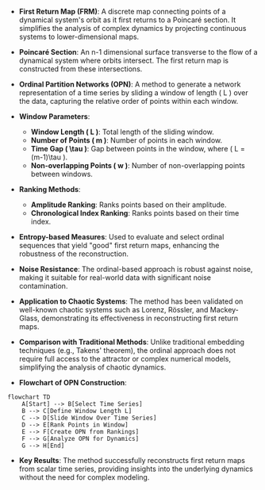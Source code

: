 - **First Return Map (FRM)**: A discrete map connecting points of a dynamical system's orbit as it first returns to a Poincaré section. It simplifies the analysis of complex dynamics by projecting continuous systems to lower-dimensional maps.

- **Poincaré Section**: An n-1 dimensional surface transverse to the flow of a dynamical system where orbits intersect. The first return map is constructed from these intersections.

- **Ordinal Partition Networks (OPN)**: A method to generate a network representation of a time series by sliding a window of length \( L \) over the data, capturing the relative order of points within each window.

- **Window Parameters**:
  - **Window Length \( L \)**: Total length of the sliding window.
  - **Number of Points \( m \)**: Number of points in each window.
  - **Time Gap \( \tau \)**: Gap between points in the window, where \( L = (m-1)\tau \).
  - **Non-overlapping Points \( w \)**: Number of non-overlapping points between windows.

- **Ranking Methods**:
  - **Amplitude Ranking**: Ranks points based on their amplitude.
  - **Chronological Index Ranking**: Ranks points based on their time index.

- **Entropy-based Measures**: Used to evaluate and select ordinal sequences that yield "good" first return maps, enhancing the robustness of the reconstruction.

- **Noise Resistance**: The ordinal-based approach is robust against noise, making it suitable for real-world data with significant noise contamination.

- **Application to Chaotic Systems**: The method has been validated on well-known chaotic systems such as Lorenz, Rössler, and Mackey-Glass, demonstrating its effectiveness in reconstructing first return maps.

- **Comparison with Traditional Methods**: Unlike traditional embedding techniques (e.g., Takens' theorem), the ordinal approach does not require full access to the attractor or complex numerical models, simplifying the analysis of chaotic dynamics.

- **Flowchart of OPN Construction**:
```mermaid
flowchart TD
    A[Start] --> B[Select Time Series]
    B --> C[Define Window Length L]
    C --> D[Slide Window Over Time Series]
    D --> E[Rank Points in Window]
    E --> F[Create OPN from Rankings]
    F --> G[Analyze OPN for Dynamics]
    G --> H[End]
```

- **Key Results**: The method successfully reconstructs first return maps from scalar time series, providing insights into the underlying dynamics without the need for complex modeling.